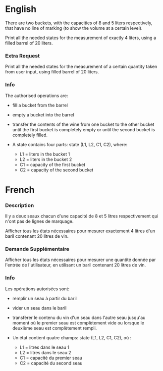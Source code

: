 # English

There are two buckets, with the capacities of 8 and 5 liters respectively, that have no line of marking (to show the volume at a certain level).

Print all the needed states for the measurement of exactly 4 liters, using a filled barrel of 20 liters.

### Extra Request

Print all the needed states for the measurement of a certain quantity taken from user input, using filled barrel of 20 liters.

### Info

The authorised operations are:
- fill a bucket from the barrel
- empty a bucket into the barrel
- transfer the contents of the wine from one bucket to the other bucket until the first bucket is completely empty or until the second bucket is completely filled.

- A state contains four parts: state (L1, L2, C1, C2), where:
	- L1 = liters in the bucket 1
	- L2 = liters in the bucket 2
	- C1 = capacity of the first bucket
	- C2 = capacity of the second bucket


# French
### Description

Il y a deux seaux chacun d'une capacité de 8 et 5 litres respectivement qui n'ont pas de lignes de
marquage. 

Afficher tous les états nécessaires pour mesurer exactement 4 litres d'un baril contenant 20 litres de vin.

### Demande Supplémentaire

Afficher tous les états nécessaires pour mesurer une quantité donnée par l'entrée de l'utilisateur, en utilisant un baril contenant 20 litres de vin.

### Info

Les opérations autorisées sont:
- remplir un seau à partir du baril
- vider un seau dans le baril
- transférer le contenu du vin d'un seau dans l'autre seau jusqu'au moment où le premier
seau est complètement vide ou lorsque le deuxième seau est complètement rempli.

- Un état contient quatre champs: state (L1, L2, C1, C2), où :
	- L1 = litres dans le seau 1
	- L2 = litres dans le seau 2
	- C1 = capacité du premier seau
	- C2 = capacité du second seau
